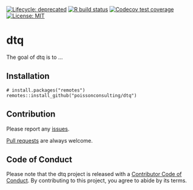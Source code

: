 
<!-- README.md is generated from README.Rmd. Please edit that file -->
<!-- badges: start -->

[![Lifecycle:
deprecated](https://img.shields.io/badge/lifecycle-deprecated-orange.svg)](https://lifecycle.r-lib.org/articles/stages.html#deprecated)
[![R build
status](https://github.com/poissonconsulting/dtq/workflows/R-CMD-check/badge.svg)](https://github.com/poissonconsulting/dtq/actions)
[![Codecov test
coverage](https://codecov.io/gh/poissonconsulting/dtq/branch/master/graph/badge.svg)](https://codecov.io/gh/poissonconsulting/dtq?branch=master)
[![License:
MIT](https://img.shields.io/badge/License-MIT-green.svg)](https://opensource.org/licenses/MIT)
<!-- badges: end -->

# dtq

The goal of dtq is to …

## Installation

    # install.packages("remotes")
    remotes::install_github("poissonconsulting/dtq")

## Contribution

Please report any
[issues](https://github.com/poissonconsulting/dtq/issues).

[Pull requests](https://github.com/poissonconsulting/dtq/pulls) are
always welcome.

## Code of Conduct

Please note that the dtq project is released with a [Contributor Code of
Conduct](https://contributor-covenant.org/version/2/0/CODE_OF_CONDUCT.html).
By contributing to this project, you agree to abide by its terms.
